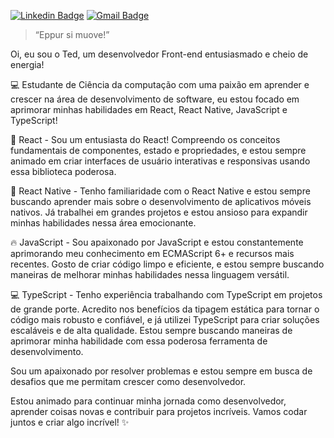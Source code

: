 [![Linkedin Badge](https://img.shields.io/badge/-Ted&nbsp;Martins-blue?style=flat-square&logo=Linkedin&logoColor=white&link=https://www.linkedin.com/in/tedmartins/)](https://www.linkedin.com/in/tedmartins/) [![Gmail Badge](https://img.shields.io/badge/-ted.freela@gmail.com-c14438?style=flat-square&logo=Gmail&logoColor=white&link=mailto:ted.freela@gmail.com)](mailto:ted.freela@gmail.com)

> “Eppur si muove!”

Oi, eu sou o Ted, um desenvolvedor Front-end entusiasmado e cheio de energia! 

💻 Estudante de Ciência da computação com uma paixão em aprender e crescer na área de desenvolvimento de software, eu estou focado em aprimorar minhas habilidades em React, React Native, JavaScript e TypeScript!

🔹 React - Sou um entusiasta do React! Compreendo os conceitos fundamentais de componentes, estado e propriedades, e estou sempre animado em criar interfaces de usuário interativas e responsivas usando essa biblioteca poderosa.

📱 React Native - Tenho familiaridade com o React Native e estou sempre buscando aprender mais sobre o desenvolvimento de aplicativos móveis nativos. Já trabalhei em grandes projetos e estou ansioso para expandir minhas habilidades nessa área emocionante.

🔥 JavaScript - Sou apaixonado por JavaScript e estou constantemente aprimorando meu conhecimento em ECMAScript 6+ e recursos mais recentes. Gosto de criar código limpo e eficiente, e estou sempre buscando maneiras de melhorar minhas habilidades nessa linguagem versátil.

💻 TypeScript - Tenho experiência trabalhando com TypeScript em projetos de grande porte. Acredito nos benefícios da tipagem estática para tornar o código mais robusto e confiável, e já utilizei TypeScript para criar soluções escaláveis e de alta qualidade. Estou sempre buscando maneiras de aprimorar minha habilidade com essa poderosa ferramenta de desenvolvimento.

Sou um apaixonado por resolver problemas e estou sempre em busca de desafios que me permitam crescer como desenvolvedor.

Estou animado para continuar minha jornada como desenvolvedor, aprender coisas novas e contribuir para projetos incríveis. Vamos codar juntos e criar algo incrível! ✨
